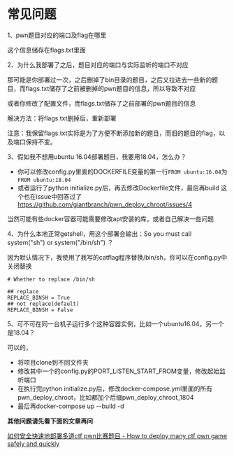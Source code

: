 # 常见问题

1、pwn题目对应的端口及flag在哪里

这个信息储存在flags.txt里面

2、为什么我部署了之后，题目对应的端口与实际监听的端口不对应

那可能是你部署过一次，之后删掉了bin目录的题目，之后又拉进去一些新的题目，而flags.txt储存了之前被删掉的pwn题目的信息，所以导致不对应

或者你修改了配置文件，而flags.txt储存了之前部署的pwn题目的信息

解决方法：将flags.txt删掉后，重新部署

注意：我保留flags.txt实际是为了方便不断添加新的题目，而旧的题目的flag，以及端口保持不变。

3、假如我不想用ubuntu 16.04部署题目，我要用18.04，怎么办？

- 你可以修改config.py里面的DOCKERFILE变量的第一行`FROM ubuntu:16.04`为`FROM ubuntu:18.04`
- 或者运行了python initialize.py后，再去修改Dockerfile文件，最后再build
这个也在issue中回答过了
https://github.com/giantbranch/pwn_deploy_chroot/issues/4

当然可能有些docker容器可能需要修改apt安装的库，或者自己解决一些问题

4、为什么本地正常getshell，用这个部署会输出：So you must call system(\"sh\") or system(\"/bin/sh\") ？

因为默认情况下，我使用了我写的catflag程序替换/bin/sh，你可以在config.py中关闭替换

```
# Whether to replace /bin/sh

## replace
REPLACE_BINSH = True
## not replace(default)
REPLACE_BINSH = False
```

5、可不可在同一台机子运行多个这种容器实例，比如一个ubuntu16.04，另一个是18.04？

可以的，

- 将项目clone到不同文件夹
- 修改其中一个的config.py的PORT_LISTEN_START_FROM变量，修改起始监听端口
- 在执行完python initialize.py后，修改docker-compose.yml里面的所有pwn_deploy_chroot，比如都加个后缀pwn_deploy_chroot_1804
- 最后再docker-compose up --build -d



**其他问题请先看下面的文章再问**

[如何安全快速地部署多道ctf pwn比赛题目 - How to deploy many ctf pwn game safely and quickly](http://www.giantbranch.cn/2018/09/24/%E5%A6%82%E4%BD%95%E5%AE%89%E5%85%A8%E5%BF%AB%E9%80%9F%E5%9C%B0%E9%83%A8%E7%BD%B2%E5%A4%9A%E9%81%93ctf%20pwn%E6%AF%94%E8%B5%9B%E9%A2%98%E7%9B%AE/)










